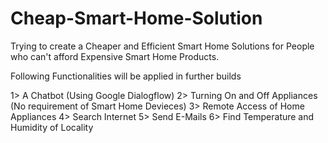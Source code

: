 # Cheap-Smart-Home-Solution
Trying to create a Cheaper and Efficient Smart Home Solutions for People who can't afford Expensive Smart Home Products.

Following Functionalities will be applied in further builds

1> A Chatbot (Using Google Dialogflow)
2> Turning On and Off Appliances (No requirement of Smart Home Devieces)
3> Remote Access of Home Appliances
4> Search Internet
5> Send E-Mails
6> Find Temperature and Humidity of Locality
